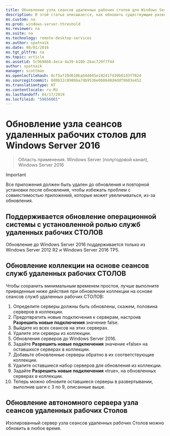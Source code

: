 ```yaml
---
title: Обновление узла сеансов удаленных рабочих столов для Windows Server 2016
description: В этой статье описывается, как обновить существующие развертывания служб удаленных рабочих столов до Windows Server 2016.
ms.custom: na
ms.prod: windows-server-threshold
ms.reviewer: na
ms.suite: na
ms.technology: remote-desktop-services
ms.author: spatnaik
ms.date: 08/01/2016
ms.tgt_pltfrm: na
ms.topic: article
ms.assetid: 5c9b98b8-4eca-4a39-b10b-2bac729f7f44
author: spatnaik
manager: scottman
ms.openlocfilehash: 0cf5af29d610ba64d045e10241fd39b01d3f7024
ms.sourcegitcommit: 0d0b32c8986ba7db9536e0b8648d4ddf9b03e452
ms.translationtype: HT
ms.contentlocale: ru-RU
ms.lasthandoff: 04/17/2019
ms.locfileid: "59856065"
---
```

# <a name="upgrading-your-remote-desktop-session-host-to-windows-server-2016"></a>Обновление узла сеансов удаленных рабочих столов для Windows Server 2016

>Область применения. Windows Server (полугодовой канал), Windows Server 2016

> [!IMPORTANT]
> Все приложения должен быть удален до обновления и повторной установки после обновления, чтобы избежать проблем с совместимостью приложений, которые может увеличиваться, из-за обновления.

## <a name="supported-os-upgrades-with-rds-role-installed"></a>Поддерживается обновление операционной системы с установленной ролью служб удаленных рабочих СТОЛОВ
Обновление до Windows Server 2016 поддерживается только из Windows Server 2012 R2 и Windows Server 2016 TP5.

## <a name="upgrading-a-rds-session-based-collection"></a>Обновление коллекции на основе сеансов служб удаленных рабочих СТОЛОВ
Чтобы сохранить минимальным временем простоя, лучше выполните приведенные ниже действия при обновлении коллекции на основе сеансов служб удаленных рабочих СТОЛОВ:

1. Определите серверы должны быть обновлены, скажем, половина серверов в коллекции.
2. Предотвратить новые подключения к серверам, настроив **Разрешить новые подключения** значение false.
3. Выйдите из всех сеансов на этих серверах. 
4. Удалите эти серверы из коллекции.
5. Обновления серверов до Windows Server 2016.
6. Задайте **Разрешить новые подключения** значение «false» на оставшихся серверах в коллекции.
7. Добавьте обновленные серверы обратно в их соответствующие коллекции.
8. Удалите оставшиеся набор серверов для обновления из коллекции.
9. Задайте **Разрешить новые подключения** «true», на обновленных серверах в коллекции.
10. Теперь можно обновите оставшиеся серверы в развертывании, выполнив шаги с 3 по 9, описанные выше.

## <a name="upgrading-a-standalone-rd-session-host-server"></a>Обновление автономного сервера узла сеансов удаленных рабочих Столов
Изолированный сервер узла сеансов удаленных рабочих Столов можно обновить в любое время.